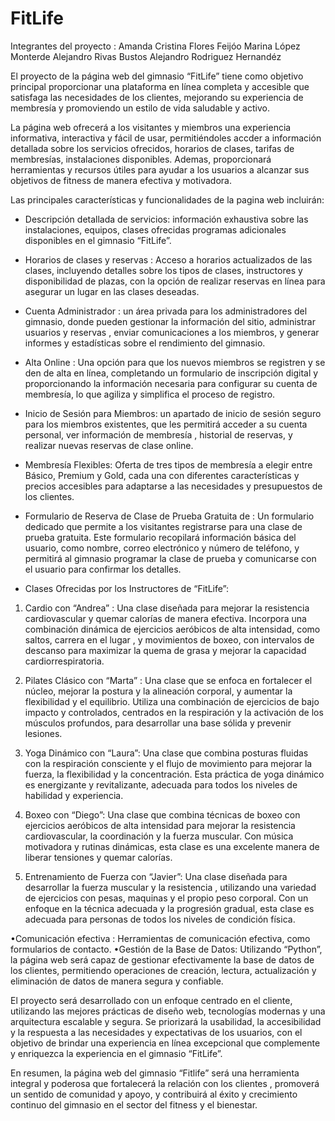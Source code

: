 # FitLife

Integrantes del proyecto :
Amanda Cristina Flores Feijóo
Marina López Monterde
Alejandro Rivas Bustos
Alejandro Rodriguez Hernandéz


El proyecto de la página  web del gimnasio “FitLife” tiene como objetivo principal proporcionar una plataforma en línea completa y accesible que satisfaga las necesidades de los clientes, mejorando su experiencia de membresía y promoviendo un estilo de vida saludable y activo.

La página web ofrecerá a los visitantes y miembros una experiencia informativa, interactiva y fácil de usar, permitiéndoles accder a información detallada sobre los servicios ofrecidos, horarios de clases, tarifas de membresías, instalaciones disponibles. Ademas, proporcionará herramientas y recursos útiles para ayudar a los usuarios a alcanzar sus objetivos de fitness de manera efectiva y motivadora.

Las principales características y funcionalidades de la pagina web incluirán:

- Descripción detallada de servicios: información exhaustiva sobre las instalaciones, equipos, clases ofrecidas  programas adicionales disponibles en el gimnasio “FitLife”.
- Horarios de clases y  reservas : Acceso a horarios actualizados de las clases, incluyendo detalles sobre los tipos de clases, instructores y disponibilidad de plazas, con la opción de realizar reservas en línea para asegurar un lugar en las clases deseadas.
- Cuenta Administrador : un área privada para los administradores del gimnasio, donde pueden gestionar la información del sitio, administrar usuarios y reservas , enviar comunicaciones a los miembros, y generar informes y estadísticas sobre el rendimiento del gimnasio.
- Alta Online : Una opción para que los nuevos miembros se registren y se den de alta en línea, completando un formulario de inscripción digital y proporcionando la información necesaria para configurar su cuenta de membresía, lo que agiliza y simplifica el proceso de registro.
- Inicio de Sesión para Miembros: un apartado de inicio de sesión seguro para los miembros existentes, que les permitirá acceder a su cuenta personal, ver información de membresía , historial de reservas, y realizar nuevas reservas de clase online. 
- Membresía Flexibles: Oferta de tres tipos de membresía a elegir entre Básico, Premium y Gold, cada una con diferentes características y precios accesibles para adaptarse a las necesidades y presupuestos de los clientes.
- Formulario de Reserva de Clase de Prueba Gratuita de : Un formulario   dedicado que permite a los visitantes registrarse para una clase de prueba gratuita. Este formulario recopilará información básica del usuario, como nombre, correo electrónico y número de teléfono, y permitirá al gimnasio programar la clase de prueba y comunicarse con el usuario para confirmar los detalles. 

- Clases Ofrecidas por los Instructores de “FitLife”:

1. Cardio con “Andrea” : Una clase diseñada para mejorar la resistencia cardiovascular y quemar calorías de manera efectiva. Incorpora una combinación dinámica de ejercicios aeróbicos de alta intensidad, como saltos, carrera en el lugar , y movimientos de boxeo, con intervalos de descanso para maximizar la quema de grasa y mejorar la capacidad cardiorrespiratoria.

2.  Pilates Clásico con “Marta” : Una clase que se enfoca en fortalecer el núcleo, mejorar la postura y la alineación corporal, y aumentar la flexibilidad y el equilibrio. Utiliza una combinación de ejercicios de bajo impacto y controlados, centrados en la respiración y la activación de los músculos profundos, para desarrollar una base sólida y prevenir lesiones. 

3. Yoga Dinámico con “Laura”: Una clase que combina posturas fluidas con la respiración consciente y el flujo de movimiento para mejorar la fuerza, la flexibilidad y la concentración. Esta práctica de yoga dinámico es energizante y revitalizante, adecuada para todos los niveles de habilidad y experiencia.

4. Boxeo  con “Diego”:  Una clase que combina técnicas de boxeo con ejercicios aeróbicos de alta intensidad para mejorar la resistencia cardiovascular, la coordinación y la fuerza muscular. Con música motivadora y rutinas dinámicas, esta clase es una excelente manera de liberar tensiones y quemar calorías.

5. Entrenamiento de Fuerza con “Javier”: Una clase diseñada para desarrollar la fuerza muscular y la resistencia , utilizando una variedad de ejercicios con pesas, maquinas y el propio peso corporal. Con un enfoque en la técnica adecuada y la progresión gradual, esta clase es adecuada para personas de todos los niveles de condición física.

•Comunicación efectiva : Herramientas de comunicación efectiva, como formularios de contacto.
•Gestión de la Base de Datos: Utilizando “Python”, la página web será capaz de gestionar efectivamente la base de datos de los clientes, permitiendo operaciones de creación, lectura, actualización y eliminación de datos de manera segura y confiable.  


El proyecto será desarrollado con un enfoque centrado en el cliente, utilizando las mejores prácticas de diseño web, tecnologías modernas y una arquitectura escalable y segura. Se priorizará la usabilidad, la accesibilidad y la respuesta a las necesidades y expectativas de los usuarios, con el objetivo de brindar una experiencia en línea excepcional que complemente y enriquezca la experiencia en el gimnasio “FitLife”.

En resumen, la página web del gimnasio “Fitlife” será una herramienta integral y poderosa que fortalecerá la relación con los clientes , promoverá un sentido de comunidad y apoyo, y contribuirá al éxito y crecimiento continuo del gimnasio en el sector del fitness y el bienestar.
